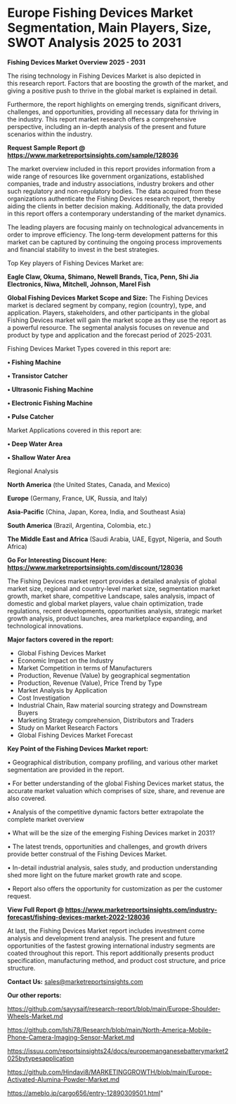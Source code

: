 # Europe Fishing Devices Market Segmentation, Main Players, Size, SWOT Analysis 2025 to 2031

<Strong> Fishing Devices Market Overview 2025 - 2031</strong>

The rising technology in Fishing Devices Market is also depicted in this research report. Factors that are boosting the growth of the market, and giving a positive push to thrive in the global market is explained in detail.

Furthermore, the report highlights on emerging trends, significant drivers, challenges, and opportunities, providing all necessary data for thriving in the industry. This report market research offers a comprehensive perspective, including an in-depth analysis of the present and future scenarios within the industry.

<strong>Request Sample Report @ <a href=https://www.marketreportsinsights.com/sample/128036>https://www.marketreportsinsights.com/sample/128036</a></strong>

The market overview included in this report provides information from a wide range of resources like government organizations, established companies, trade and industry associations, industry brokers and other such regulatory and non-regulatory bodies. The data acquired from these organizations authenticate the Fishing Devices research report, thereby aiding the clients in better decision making. Additionally, the data provided in this report offers a contemporary understanding of the market dynamics.

The leading players are focusing mainly on technological advancements in order to improve efficiency. The long-term development patterns for this market can be captured by continuing the ongoing process improvements and financial stability to invest in the best strategies.

Top Key players of Fishing Devices Market are:

<strong>Eagle Claw, Okuma, Shimano, Newell Brands, Tica, Penn, Shi Jia Electronics, Niwa, Mitchell, Johnson, Marel Fish</strong>

<strong><b>Global Fishing Devices Market Scope and Size:</b></strong>
The Fishing Devices market is declared segment by company, region (country), type, and application. Players, stakeholders, and other participants in the global Fishing Devices market will gain the market scope as they use the report as a powerful resource. The segmental analysis focuses on revenue and product by type and application and the forecast period of 2025-2031.

Fishing Devices Market Types covered in this report are:

<strong>• Fishing Machine

• Transistor Catcher

• Ultrasonic Fishing Machine

• Electronic Fishing Machine

• Pulse Catcher</strong>

Market Applications covered in this report are:

<strong>• Deep Water Area

• Shallow Water Area</strong> 

Regional Analysis

<strong>North America</strong> (the United States, Canada, and Mexico)

<strong>Europe</strong> (Germany, France, UK, Russia, and Italy)

<strong>Asia-Pacific</strong> (China, Japan, Korea, India, and Southeast Asia)

<strong>South America</strong> (Brazil, Argentina, Colombia, etc.)

<strong>The Middle East and Africa</strong> (Saudi Arabia, UAE, Egypt, Nigeria, and South Africa)

<strong>Go For Interesting Discount Here: <a href=https://www.marketreportsinsights.com/discount/128036>https://www.marketreportsinsights.com/discount/128036</a></strong>

The Fishing Devices market report provides a detailed analysis of global market size, regional and country-level market size, segmentation market growth, market share, competitive Landscape, sales analysis, impact of domestic and global market players, value chain optimization, trade regulations, recent developments, opportunities analysis, strategic market growth analysis, product launches, area marketplace expanding, and technological innovations.

<strong><b>Major factors covered in the report:</b></strong>
<ul>
  <li>Global Fishing Devices Market </li>
  <li>Economic Impact on the Industry</li>
  <li>Market Competition in terms of Manufacturers</li>
  <li>Production, Revenue (Value) by geographical segmentation</li>
  <li>Production, Revenue (Value), Price Trend by Type</li>
  <li>Market Analysis by Application</li>
  <li>Cost Investigation</li>
  <li>Industrial Chain, Raw material sourcing strategy and Downstream Buyers</li>
  <li>Marketing Strategy comprehension, Distributors and Traders</li>
  <li>Study on Market Research Factors</li>
  <li>Global Fishing Devices Market Forecast</li>
</ul>

<strong><b>Key Point of the Fishing Devices Market report:</b></strong>

• Geographical distribution, company profiling, and various other market segmentation are provided in the report.

• For better understanding of the global Fishing Devices market status, the accurate market valuation which comprises of size, share, and revenue are also covered.

• Analysis of the competitive dynamic factors better extrapolate the complete market overview

• What will be the size of the emerging Fishing Devices market in 2031?

• The latest trends, opportunities and challenges, and growth drivers provide better construal of the Fishing Devices Market.

• In-detail industrial analysis, sales study, and production understanding shed more light on the future market growth rate and scope.

• Report also offers the opportunity for customization as per the customer request.

<strong><b>View Full Report @ <a href=https://www.marketreportsinsights.com/industry-forecast/fishing-devices-market-2022-128036>https://www.marketreportsinsights.com/industry-forecast/fishing-devices-market-2022-128036</a></b></strong>


At last, the Fishing Devices Market report includes investment come analysis and development trend analysis. The present and future opportunities of the fastest growing international industry segments are coated throughout this report. This report additionally presents product specification, manufacturing method, and product cost structure, and price structure.

<strong>Contact Us:</strong>
sales@marketreportsinsights.com

<strong>Our other reports:</strong>

<a href=https://github.com/sayysaif/research-report/blob/main/Europe-Shoulder-Wheels-Market.md>https://github.com/sayysaif/research-report/blob/main/Europe-Shoulder-Wheels-Market.md</a>

<a href=https://github.com/Ishi78/Research/blob/main/North-America-Mobile-Phone-Camera-Imaging-Sensor-Market.md>https://github.com/Ishi78/Research/blob/main/North-America-Mobile-Phone-Camera-Imaging-Sensor-Market.md</a>

<a href=https://issuu.com/reportsinsights24/docs/europemanganesebatterymarket2025bytypesapplication>https://issuu.com/reportsinsights24/docs/europemanganesebatterymarket2025bytypesapplication</a>

<a href=https://github.com/Hindavi8/MARKETINGGROWTH/blob/main/Europe-Activated-Alumina-Powder-Market.md>https://github.com/Hindavi8/MARKETINGGROWTH/blob/main/Europe-Activated-Alumina-Powder-Market.md</a>

<a href=https://ameblo.jp/cargo656/entry-12890309501.html>https://ameblo.jp/cargo656/entry-12890309501.html</a>"
